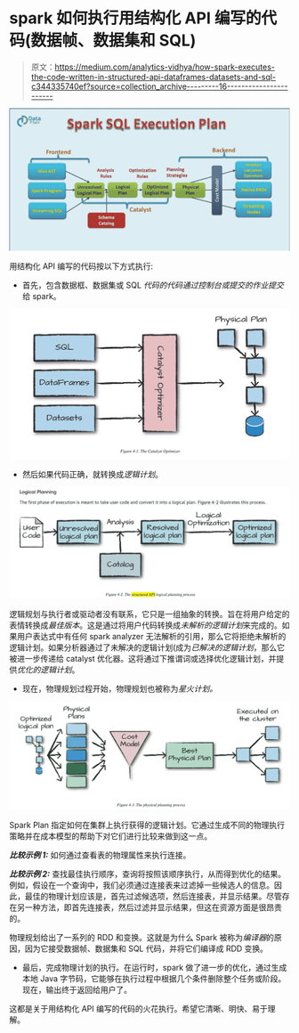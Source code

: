 # spark 如何执行用结构化 API 编写的代码(数据帧、数据集和 SQL)

> 原文：<https://medium.com/analytics-vidhya/how-spark-executes-the-code-written-in-structured-api-dataframes-datasets-and-sql-c344335740ef?source=collection_archive---------16----------------------->

![](img/875409359711f8e270c9522b55361c2d.png)

用结构化 API 编写的代码按以下方式执行:

*   首先，包含数据框、数据集或 SQL *代码的代码通过控制台或提交的作业提交*给 spark。

![](img/7ffd6a943bd43741e31b6b08deb33540.png)

*   然后如果代码正确，就转换成*逻辑计划*。

![](img/0cbdcb4097c5d912cf46694d83902917.png)

逻辑规划与执行者或驱动者没有联系，它只是一组抽象的转换。旨在将用户给定的表情转换成*最佳版本*。这是通过将用户代码转换成*未解析的逻辑计划*来完成的。如果用户表达式中有任何 spark analyzer 无法解析的引用，那么它将拒绝未解析的逻辑计划。如果分析器通过了未解决的逻辑计划(成为*已解决的逻辑计划*，那么它被进一步传递给 catalyst 优化器。这将通过下推谓词或选择优化逻辑计划，并提供*优化的逻辑计划*。

*   现在，物理规划过程开始，物理规划也被称为*星火计划。*

![](img/f8d8d1129c5d47c004c0dbe48a4e75fd.png)

Spark Plan 指定如何在集群上执行获得的逻辑计划。它通过生成不同的物理执行策略并在成本模型的帮助下对它们进行比较来做到这一点。

***比较示例 1:*** 如何通过查看表的物理属性来执行连接。

***比较示例 2:*** 查找最佳执行顺序，查询将按照该顺序执行，从而得到优化的结果。例如，假设在一个查询中，我们必须通过连接表来过滤掉一些候选人的信息。因此，最佳的物理计划应该是，首先过滤候选项，然后连接表，并显示结果。尽管存在另一种方法，即首先连接表，然后过滤并显示结果，但这在资源方面是很昂贵的。

物理规划给出了一系列的 RDD 和变换。这就是为什么 Spark 被称为*编译器*的原因，因为它接受数据帧、数据集和 SQL 代码，并将它们编译成 RDD 变换。

*   最后，完成物理计划的执行。在运行时，spark 做了进一步的优化，通过生成本地 Java 字节码，它能够在执行过程中根据几个条件删除整个任务或阶段。现在，输出终于返回给用户了。

这都是关于用结构化 API 编写的代码的火花执行。希望它清晰、明快、易于理解。